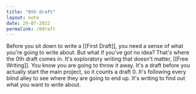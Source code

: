 ```yaml
---
title: "0th draft"
layout: note
date: 29-07-2022
permalink: /0draft
---
```


Before you sit down to write a [[First Draft]], you need a sense of what you're going to write about. But what if you've got no idea? That's where the 0th draft comes in. It's exploratory writing that doesn't matter, [[Free Writing]]. You know you are going to throw it away. It's a draft before you actually start the main project, so it counts a draft 0. It's following every blind alley to see where they are going to end up. It's writing to find out what you want to write about.
